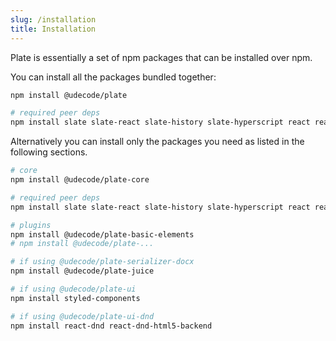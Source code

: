 ```yaml
---
slug: /installation
title: Installation
---
```


Plate is essentially a set of npm packages that can be installed
over npm.

You can install all the packages bundled together:

```bash npm2yarn
npm install @udecode/plate

# required peer deps
npm install slate slate-react slate-history slate-hyperscript react react-dom react-dnd react-dnd-html5-backend styled-components
```

Alternatively you can install only the packages you need as listed in the following sections.

```bash npm2yarn
# core
npm install @udecode/plate-core

# required peer deps
npm install slate slate-react slate-history slate-hyperscript react react-dom

# plugins
npm install @udecode/plate-basic-elements
# npm install @udecode/plate-...

# if using @udecode/plate-serializer-docx
npm install @udecode/plate-juice

# if using @udecode/plate-ui
npm install styled-components

# if using @udecode/plate-ui-dnd
npm install react-dnd react-dnd-html5-backend
```